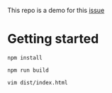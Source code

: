 This repo is a demo for this [issue](https://github.com/kkemple/primus-webpack-plugin/issues/6)

# Getting started
```shell
npm install

npm run build

vim dist/index.html
```